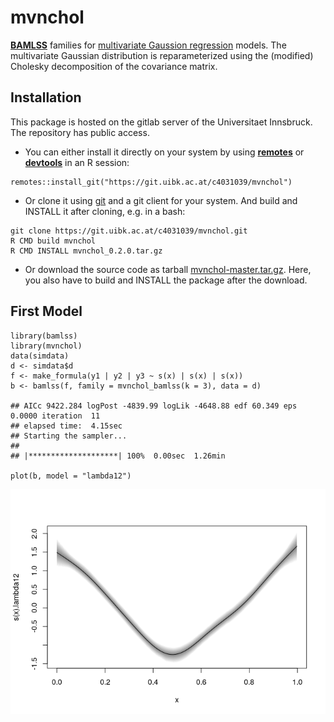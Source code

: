 mvnchol
=======

[**BAMLSS**](http://www.bamlss.org/) families for
[multivariate Gaussion regression](https://arxiv.org/abs/2102.13518)
models. The multivariate Gaussian distribution is
reparameterized using the (modified) Cholesky
decomposition of the covariance matrix.

Installation
------------

This package is hosted on the gitlab server of the Universitaet
Innsbruck. The repository has public access.

-   You can either install it directly on your system by using
    [**remotes**](https://remotes.r-lib.org/) or
    [**devtools**](https://devtools.r-lib.org/) in an R session:

<!-- -->

    remotes::install_git("https://git.uibk.ac.at/c4031039/mvnchol")

-   Or clone it using [git](https://git-scm.com/) and a git client for
    your system. And build and INSTALL it after cloning, e.g. in a bash:

<!-- -->

    git clone https://git.uibk.ac.at/c4031039/mvnchol.git
    R CMD build mvnchol
    R CMD INSTALL mvnchol_0.2.0.tar.gz

-   Or download the source code as tarball
    [mvnchol-master.tar.gz](https://git.uibk.ac.at/c4031039/mvnchol/-/archive/master/mvnchol-master.tar.gz).
    Here, you also have to build and INSTALL the package after the
    download.

First Model
-----------

    library(bamlss)
    library(mvnchol)
    data(simdata)
    d <- simdata$d
    f <- make_formula(y1 | y2 | y3 ~ s(x) | s(x) | s(x))
    b <- bamlss(f, family = mvnchol_bamlss(k = 3), data = d)

    ## AICc 9422.284 logPost -4839.99 logLik -4648.88 edf 60.349 eps 0.0000 iteration  11
    ## elapsed time:  4.15sec
    ## Starting the sampler...
    ## 
    ## |********************| 100%  0.00sec  1.26min

    plot(b, model = "lambda12")

![](README_files/figure-markdown_strict/unnamed-chunk-1-1.png)
